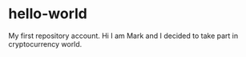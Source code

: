 # hello-world
My first repository account.
Hi I am Mark and I decided to take part in cryptocurrency world.
